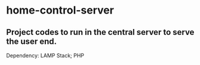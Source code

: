 # home-control-server
Project codes to run in the central server to serve the user end.
----------------------
Dependency: LAMP Stack; PHP
